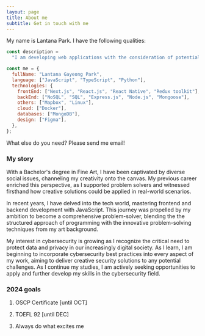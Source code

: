 ```yaml
---
layout: page
title: About me
subtitle: Get in touch with me
---
```


My name is Lantana Park. I have the following qualities:

```javascript
const description =
  "I am developing web applications with the consideration of potential threats.";

const me = {
  fullName: "Lantana Gayeong Park",
  language: ["JavaScript", "TypeScript", "Python"],
  technologies: {
    frontEnd: ["Next.js", "React.js", "React Native", "Redux toolkit"],
    backEnd: ["NoSQL", "SQL", "Express.js", "Node.js", "Mongoose"],
    others: ["Mapbox", "Linux"],
    cloud: ["Docker"],
    databases: ["MongoDB"],
    design: ["Figma"],
  },
};
```

What else do you need? Please send me email!

### My story

With a Bachelor's degree in Fine Art, I have been captivated by diverse social issues, channeling my creativity onto the canvas. My previous career enriched this perspective, as I supported problem solvers and witnessed firsthand how creative solutions could be applied in real-world scenarios.

In recent years, I have delved into the tech world, mastering frontend and backend development with JavaScript. This journey was propelled by my ambition to become a comprehensive problem-solver, blending the the structured approach of programming with the innovative problem-solving techniques from my art background.

My interest in cybersecurity is growing as I recognize the critical need to protect data and privacy in our increasingly digital society. As I learn, I am beginning to incorporate cybersecurity best practices into every aspect of my work, aiming to deliver creative security solutions to any potential challenges. As I continue my studies, I am actively seeking opportunities to apply and further develop my skills in the cybersecurity field.

### 2024 goals

1. OSCP Certificate [until OCT]

2. TOEFL 92 [until DEC]

3. Always do what excites me
